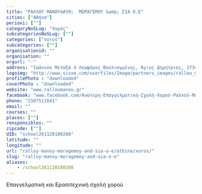 ```yaml
---
title: "ΡΑΛΛΟΥ ΜΑΝΟΥ&#39;  ΜΩΡΑΓΕΜΟΥ &amp; ΣΙΑ Ο.Ε"
cities: ["Αθήνα"]
perioxi: [""]
categoryNoSLug: "Χορός"
subcategoriesNoSLug: [""]
categories: ["xoros"]
subcategories: [""]
organisationid: ""
organisation: ""
orgurl: "-"
address: "Ιωάννου Μεταξά 4 Λεωφόρος Βουλιαγμένης, Άγιος Δημήτριος, 17343 Athens, Greece"
logoimg: "http://www.sisxe.com/userfiles/Image/partners_images/rallou_manou.jpg"
profilePhoto : "downloaded"
coverPhoto : "downloaded"
website: "www.ralloumanou.gr"
facebook: "www.facebook.com/Ανώτερη-Επαγγελματική-Σχολή-Χορού-Ραλλού-Μάνου-142122416365663/"
phone: "2107511641"
email: ""
courses: ""
places: [""]
rensponsibles: ""
zipcode: [""]
UID: "school261120180208"
latitude: ""
longitude: ""
url: "ralloy-manoy-moragemoy-and-sia-o-e/athina/xoros/"
slug: "ralloy-manoy-moragemoy-and-sia-o-e"
aliases:
    - /school261120180208
---
```



Επαγγελματική και Ερασιτεχνική σχολή χορού

